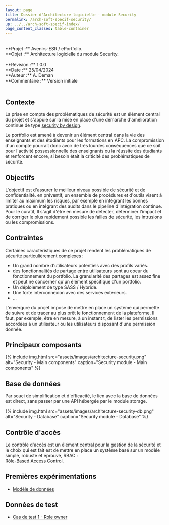 ```yaml
---
layout: page
title: Dossier d'Architecture logicielle - module Security
permalink: /arch-soft-specif-security/
up: ../../arch-soft-specif-index/
page_content_classes: table-container
---
```


<br/>
**Projet :** Avenirs-ESR / ePortfolio. <br/>
**Objet :** Architecture logicielle du module Security.<br/>
<br/>
**Révision :** 1.0.0<br/>
**Date :** 25/04/2024<br/>
**Auteur :** A. Deman<br/>
**Commentaire :** Version initiale<br/>
<br/>

## Contexte
La prise en compte des problématiques de sécurité est un élément central du projet et s'appuie sur la mise en place d'une démarche d'amélioration continue de type [security by design](../security-by-design/index.markdown).

Le portfolio est amené à devenir un élément central dans la vie des enseignants et des étudiants pour les formations en APC. La compromission d'un compte pourrait donc avoir de très lourdes conséquences que ce soit pour l'activité possessionnelle des enseignants ou la réussite des étudiants et renforcent encore, si besoin était la criticité des problématiques de sécurité.  

## Objectifs
L'objectif est d'assurer le meilleur niveau possible de sécurité et de confidentialité. 
en préventif, un ensemble de procédures et d'outils visent à limiter au maximum les risques, par exemple en intégrant les bonnes pratiques ou en intégrant des audits dans le pipeline d'intégration continue.
Pour le curatif, Il s'agit d'être en mesure de détecter, déterminer l'impact et de corriger le plus rapidement possible les failles de sécurité, les intrusions ou les compromissions.

## Contraintes
Certaines caractéristiques de ce projet rendent les problématiques de sécurité particulièrement complexes :
- Un grand nombre d'utilisateurs potentiels avec des profils variés.
- des fonctionnalités de partage entre utilisateurs sont au coeur du fonctionnement du portfolio. La granularité des partages est assez fine et peut ne concerner qu'un élément spécifique d'un portfolio.
- Un déploiement de type SASS / Hybride. 
- Une forte interconnexion avec des services extérieurs.
- ...

L'envergure du projet impose de mettre en place un système qui permette de suivre et de tracer au plus prêt le fonctionnement de la plateforme. Il faut, par exemple, être en mesure, à un instant t, de lister les permissions accordées à un utilisateur ou les utilisateurs disposant d'une permission donnée. 


## Principaux composants

{% include img.html
        src="assets/images/architecture-security.png"
        alt="Security - Main components"
        caption="Security module - Main components"
%}

## Base de données

Par souci de simplification et d'efficacité, le lien avec la base de données est direct, sans passer par une API hébergée par le module storage. 


{% include img.html
        src="assets/images/architecture-security-db.png"
        alt="Security - Database"
        caption="Security module - Database"
%}


## Contrôle d'accès
Le contrôle d'accès est un élément central pour la gestion de la sécurité et le choix qui est fait est de mettre en place un système basé sur un modèle simple, robuste et éprouvé, RBAC : <br/>
[Rôle-Based Access Control](./arch-soft-specif-security-rbac.markdown). 


## Premières expérimentations 

- [Modèle de données](arch-soft-specif-security-rbac-mcd.markdown)

## Données de test
- [Cas de test 1 - Role owner](arch-soft-specif-security-rbac-test-set-test-case1.markdown)